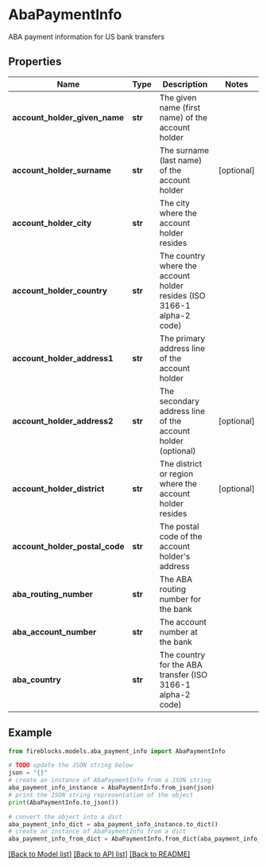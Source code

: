 # AbaPaymentInfo

ABA payment information for US bank transfers

## Properties

Name | Type | Description | Notes
------------ | ------------- | ------------- | -------------
**account_holder_given_name** | **str** | The given name (first name) of the account holder | 
**account_holder_surname** | **str** | The surname (last name) of the account holder | [optional] 
**account_holder_city** | **str** | The city where the account holder resides | 
**account_holder_country** | **str** | The country where the account holder resides (ISO 3166-1 alpha-2 code) | 
**account_holder_address1** | **str** | The primary address line of the account holder | 
**account_holder_address2** | **str** | The secondary address line of the account holder (optional) | [optional] 
**account_holder_district** | **str** | The district or region where the account holder resides | [optional] 
**account_holder_postal_code** | **str** | The postal code of the account holder&#39;s address | 
**aba_routing_number** | **str** | The ABA routing number for the bank | 
**aba_account_number** | **str** | The account number at the bank | 
**aba_country** | **str** | The country for the ABA transfer (ISO 3166-1 alpha-2 code) | 

## Example

```python
from fireblocks.models.aba_payment_info import AbaPaymentInfo

# TODO update the JSON string below
json = "{}"
# create an instance of AbaPaymentInfo from a JSON string
aba_payment_info_instance = AbaPaymentInfo.from_json(json)
# print the JSON string representation of the object
print(AbaPaymentInfo.to_json())

# convert the object into a dict
aba_payment_info_dict = aba_payment_info_instance.to_dict()
# create an instance of AbaPaymentInfo from a dict
aba_payment_info_from_dict = AbaPaymentInfo.from_dict(aba_payment_info_dict)
```
[[Back to Model list]](../README.md#documentation-for-models) [[Back to API list]](../README.md#documentation-for-api-endpoints) [[Back to README]](../README.md)


